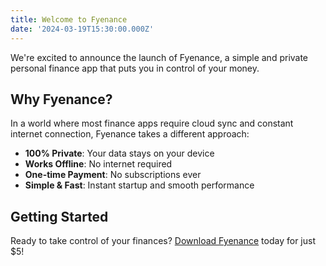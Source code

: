 ```yaml
---
title: Welcome to Fyenance
date: '2024-03-19T15:30:00.000Z'
---
```


We're excited to announce the launch of Fyenance, a simple and private personal finance app that puts you in control of your money.

## Why Fyenance?

In a world where most finance apps require cloud sync and constant internet connection, Fyenance takes a different approach:

- **100% Private**: Your data stays on your device
- **Works Offline**: No internet required
- **One-time Payment**: No subscriptions ever
- **Simple & Fast**: Instant startup and smooth performance

## Getting Started

Ready to take control of your finances? [Download Fyenance](/buy.html) today for just $5!